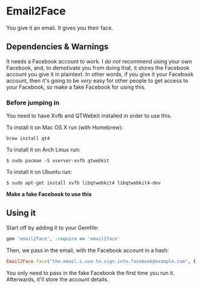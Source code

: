 # Email2Face

You give it an email. It gives you their face.

## Dependencies & Warnings

It needs a Facebook account to work. I *do not* recommend using your own Facebook, and, to demotivate you from doing that, it stores the Facebook account you give it in plaintext. In other words, if you give it your Facebook account, then it's going to be *very* easy for other people to get access to your Facebook, so make a fake Facebook for using this.

### Before jumping in

You need to have Xvfb and QTWebkit installed in order to use this.

To install it on Mac OS X run (with Homebrew):

```brew install qt4```

To install it on Arch Linux run:

```$ sudo pacman -S xserver-xvfb qtwebkit```

To install it on Ubuntu run:

```$ sudo apt-get install xvfb libqtwebkit4 libqtwebkit4-dev```

**Make a fake Facebook to use this**

## Using it

Start off by adding it to your Gemfile:

```ruby
gem 'email2face', :require => 'email2face'
```

Then, we pass in the email, with the Facebook account in a hash:

```ruby
Email2Face.face("the.email.i.use.to.sign.into.facebook@example.com", { :username => "my.fake.facebook@example.com", :password => "123456" })
```

You only need to pass in the fake Facebook the first time you run it. Afterwards, it'll store the account details.


